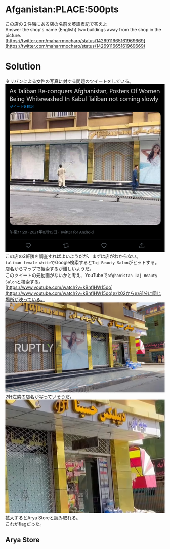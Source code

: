 # Afganistan:PLACE:500pts
この店の２件隣にある店の名前を英語表記で答えよ  
Answer the shop's name (English) two buildings away from the shop in the picture.  
[https://twitter.com/maharrmocharo/status/1426911665161969669](https://twitter.com/maharrmocharo/status/1426911665161969669)  

# Solution
タリバンによる女性の写真に対する問題のツイートをしている。  
![pb.png](images/pb.png)  
この店の2軒隣を調査すればよいようだが、まずは店がわからない。  
`taliban female white`でGoogle検索すると`Taj Beauty Salon`がヒットする。  
店名からマップで捜索するが難しいようだ。  
このツイートの元動画がないかと考え、YouTubeで`afghanistan Taj Beauty Salon`と検索する。  
[https://www.youtube.com/watch?v=kBnfIHW15do](https://www.youtube.com/watch?v=kBnfIHW15do)の1:02からの部分に同じ場所が映っている。  
![tbs.png](images/tbs.png)  
2軒左隣の店名が写っていそうだ。  
![flag.png](images/flag.png)  
拡大するとArya Storeと読み取れる。  
これがflagだった。  

## Arya Store